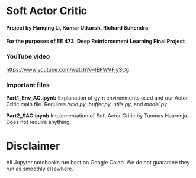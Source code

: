 # Soft Actor Critic
#### Project by Hanqing Li, Kumar Utkarsh, Richard Suhendra
#### For the purposes of EE 473: Deep Reinforcement Learning Final Project

### YouTube video
https://www.youtube.com/watch?v=lEPWVFjySCg

### Important files

**Part1_Env_AC.ipynb** Explanation of gym environments used and our Actor Critic main file. Requires *train.py*, *buffer.py*, *utils.py*, and *model.py*. 

**Part2_SAC.ipynb** Implementation of Soft Actor Critic by Tuomas Haarnoja. Does not require anything. 

# Disclaimer
All Jupyter notebooks run best on Google Colab. We do not guarantee they run as smoothly elsewhere. 
